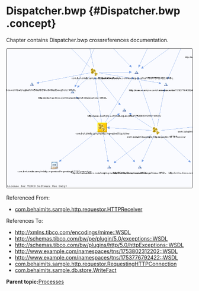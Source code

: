 # Dispatcher.bwp {#Dispatcher.bwp .concept}

Chapter contains Dispatcher.bwp crossreferences documentation.

![](cross_com.behaimits.sample.http.requestor.Dispatcher.png)

Referenced From:

-   [com.behaimits.sample.http.requestor.HTTPReceiver](../../../projects/com.behaimits.sample.http.requestor/Processes/com/behaimits/sample/http/requestor/HTTPReceiver.bwp.md)

References To:

-   http://xmlns.tibco.com/encodings/mime::WSDL
-   http://schemas.tibco.com/bw/pe/plugin/5.0/exceptions::WSDL
-   http://schemas.tibco.com/bw/plugins/http/5.0/httpExceptions::WSDL
-   http://www.example.com/namespaces/tns/1753802312202::WSDL
-   http://www.example.com/namespaces/tns/1753776792422::WSDL
-   [com.behaimits.sample.http.requestor.RequestingHTTPConnection](../../../projects/com.behaimits.sample.http.requestor/Resources/com/behaimits/sample/http/requestor/RequestingHTTPConnection.httpClientResource.md)
-   [com.behaimits.sample.db.store.WriteFact](../../../projects/com.behaimits.sample.http.requestor/Processes/com/behaimits/sample/db/store/WriteFact.bwp.md)

**Parent topic:**[Processes](../../../cross/dependencies/processes/processes.md)


